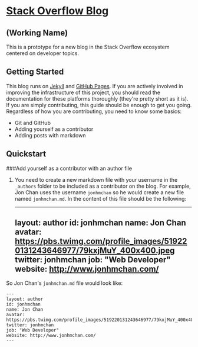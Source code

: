 # [Stack Overflow Blog](http://jonhmchan.github.io/blog)
## (Working Name)

This is a prototype for a new blog in the Stack Overflow ecosystem centered on developer topics.

## Getting Started
This blog runs on [Jekyll](http://jekyllrb.com/) and [GitHub Pages](https://pages.github.com/). If you are actively involved in improving the infrastructure of this project, you should read the documentation for these platforms thoroughly (they're pretty short as it is). If you are simply contributing, this guide should be enough to get you going. Regardless of how you are contributing, you need to know some basics:

 - Git and GitHub
 - Adding yourself as a contributor
 - Adding posts with markdown

## Quickstart
###Add yourself as a contributor with an author file
1. You need to create a new markdown file with your username in the `_authors` folder to be included as a contributor on the blog. For example, Jon Chan uses the username `jonhmchan` so he would create a new file named `jonhmchan.md`. In the content of this file should be the following:  


	---
	layout: author
	id: jonhmchan
	name: Jon Chan
	avatar: https://pbs.twimg.com/profile_images/519220131243646977/79kxjMuY_400x400.jpeg
	twitter: jonhmchan
	job: "Web Developer"
	website: http://www.jonhmchan.com/
	---

So Jon Chan's `jonhmchan.md` file would look like:

	---
	layout: author
	id: jonhmchan
	name: Jon Chan
	avatar: https://pbs.twimg.com/profile_images/519220131243646977/79kxjMuY_400x400.jpeg
	twitter: jonhmchan
	job: "Web Developer"
	website: http://www.jonhmchan.com/
	---